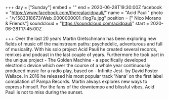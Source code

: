 +++
day = ["Sunday"]
embed = ""
end = 2020-06-28T19:30:00Z
facebook = "https://www.facebook.com/therealacidpauli/"
name = "Acid Pauli"
photo = "/v1583318673/Web_0000000001_t1og7u.jpg"
position = [" Nico Morano & Friends"]
soundcloud = "https://soundcloud.com/acidpauli"
start = 2020-06-28T17:45:00Z

+++
Over the last 20 years Martin Gretschmann has been exploring new fields of music off the mainstream paths: psychedelic, adventurous and full of musicality. With his solo project Acid Pauli he created several records, remixes and podcast in the last couple of years. Furthermore he took part in the unique project - The Golden Machine - a specifically developed electronic device which over the course of a whole year continuously produced music for a radio play, based on - Infinite Jest- by David Foster Wallace. In 2016 he released his most popular track 'Nana' on the first label compilation of Pampa Records. Martin always explores new ways to express himself. For the fans of the downtempo and blissful vibes, Acid Pauli is not to miss during the sunset.